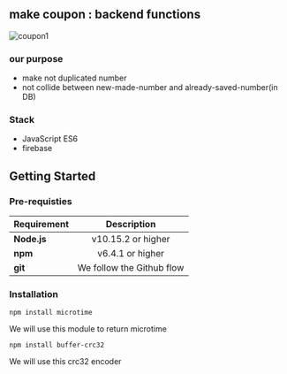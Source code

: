 ## make coupon : backend functions
![coupon1](https://user-images.githubusercontent.com/53554014/81337293-c083e000-90e5-11ea-890f-81846c376ac4.png)


### our purpose
 * make not duplicated number
 * not collide between new-made-number and already-saved-number(in DB) 

### Stack
 * JavaScript ES6
 * firebase

## Getting Started

### Pre-requisties
|  <center>Requirement</center> |  <center>Description</center> |  
|:--------|:--------:|
|**Node.js** | <center>v10.15.2 or higher</center> |
|**npm** | <center>v6.4.1 or higher</center> |
|**git** | <center>We follow the Github flow</center> |
 
### Installation
```
npm install microtime
```
We will use this module to return microtime

```
npm install buffer-crc32
```
We will use this crc32 encoder

